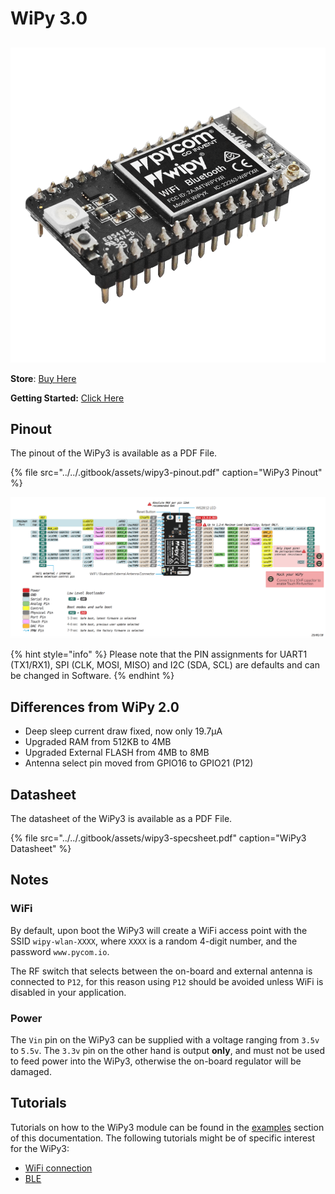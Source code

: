 # WiPy 3.0

## 

![](../../.gitbook/assets/wipy3.png)

**Store**: [Buy Here](http://www.pycom.io/wipy-3)

**Getting Started:** [Click Here](https://docs.pycom.io/chapter/gettingstarted/connection/wipy.html)

## Pinout

The pinout of the WiPy3 is available as a PDF File.

{% file src="../../.gitbook/assets/wipy3-pinout.pdf" caption="WiPy3 Pinout" %}

![](../../.gitbook/assets/wipy3-pinout.png)

{% hint style="info" %}
Please note that the PIN assignments for UART1 \(TX1/RX1\), SPI \(CLK, MOSI, MISO\) and I2C \(SDA, SCL\) are defaults and can be changed in Software.
{% endhint %}

## Differences from WiPy 2.0

* Deep sleep current draw fixed, now only 19.7µA
* Upgraded RAM from 512KB to 4MB
* Upgraded External FLASH from 4MB to 8MB
* Antenna select pin moved from GPIO16 to GPIO21 \(P12\)

## Datasheet

The datasheet of the WiPy3 is available as a PDF File.

{% file src="../../.gitbook/assets/wipy3-specsheet.pdf" caption="WiPy3 Datasheet" %}

## Notes

### WiFi

By default, upon boot the WiPy3 will create a WiFi access point with the SSID `wipy-wlan-XXXX`, where `XXXX` is a random 4-digit number, and the password `www.pycom.io`.

The RF switch that selects between the on-board and external antenna is connected to `P12`, for this reason using `P12` should be avoided unless WiFi is disabled in your application.

### Power

The `Vin` pin on the WiPy3 can be supplied with a voltage ranging from `3.5v` to `5.5v`. The `3.3v` pin on the other hand is output **only**, and must not be used to feed power into the WiPy3, otherwise the on-board regulator will be damaged.

## Tutorials

Tutorials on how to the WiPy3 module can be found in the [examples](../../tutorials-and-examples/introduction.md) section of this documentation. The following tutorials might be of specific interest for the WiPy3:

* [WiFi connection](../../tutorials-and-examples/all/wlan.md)
* [BLE](../../tutorials-and-examples/all/ble.md)

